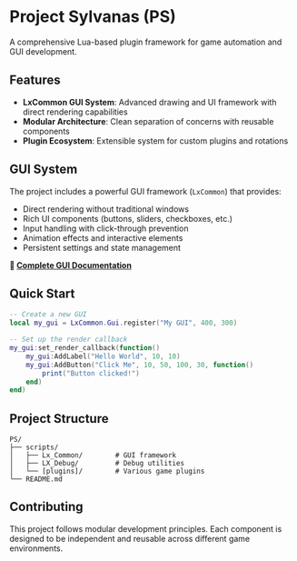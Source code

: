 # Project Sylvanas (PS)

A comprehensive Lua-based plugin framework for game automation and GUI development.

## Features

- **LxCommon GUI System**: Advanced drawing and UI framework with direct rendering capabilities
- **Modular Architecture**: Clean separation of concerns with reusable components
- **Plugin Ecosystem**: Extensible system for custom plugins and rotations

## GUI System

The project includes a powerful GUI framework (`LxCommon`) that provides:

- Direct rendering without traditional windows
- Rich UI components (buttons, sliders, checkboxes, etc.)
- Input handling with click-through prevention
- Animation effects and interactive elements
- Persistent settings and state management

**📖 [Complete GUI Documentation](LxCommon_GUI_Documentation.md)**

## Quick Start

```lua
-- Create a new GUI
local my_gui = LxCommon.Gui.register("My GUI", 400, 300)

-- Set up the render callback
my_gui:set_render_callback(function()
    my_gui:AddLabel("Hello World", 10, 10)
    my_gui:AddButton("Click Me", 10, 50, 100, 30, function()
        print("Button clicked!")
    end)
end)
```

## Project Structure

```
PS/
├── scripts/
│   ├── Lx_Common/        # GUI framework
│   ├── LX_Debug/         # Debug utilities
│   └── [plugins]/        # Various game plugins
└── README.md
```

## Contributing

This project follows modular development principles. Each component is designed to be independent and reusable across different game environments.
